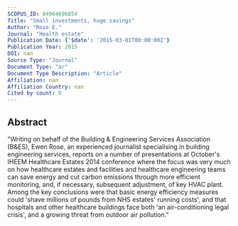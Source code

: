 ```yaml
---
SCOPUS_ID: 84964696854
Title: "Small investments, huge savings"
Author: "Rose E."
Journal: "Health estate"
Publication Date: {'$date': '2015-03-01T00:00:00Z'}
Publication Year: 2015
DOI: nan
Source Type: "Journal"
Document Type: "ar"
Document Type Description: "Article"
Affiliation: nan
Affiliation Country: nan
Cited by count: 0
---
```


## Abstract
"Writing on behalf of the Building & Engineering Services Association (B&ES), Ewen Rose, an experienced journalist specialising in building engineering services, reports on a number of presentations at October's IHEEM Healthcare Estates 2014 conference where the focus was very much on how healthcare estates and facilities and healthcare engineering teams can save energy and cut carbon emissions through more efficient monitoring, and, if necessary, subsequent adjustment, of key HVAC plant. Among the key conclusions were that basic energy efficiency measures could 'shave millions of pounds from NHS estates' running costs', and that hospitals and other healthcare buildings face both 'an air-conditioning legal crisis', and a growing threat from outdoor air pollution."
